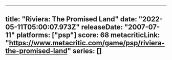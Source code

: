 
---
title: "Riviera: The Promised Land"
date: "2022-05-11T05:00:07.973Z"
releaseDate: "2007-07-11"
platforms: ["psp"]
score: 68
metacriticLink: "https://www.metacritic.com/game/psp/riviera-the-promised-land"
series: []
---
